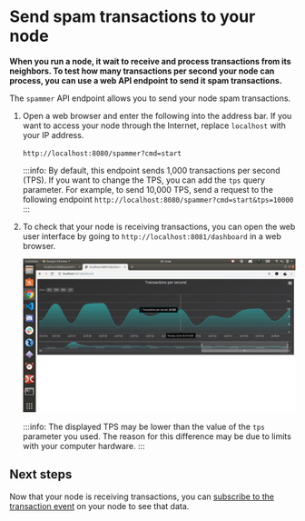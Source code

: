 # Send spam transactions to your node

**When you run a node, it wait to receive and process transactions from its neighbors. To test how many transactions per second your node can process, you can use a web API endpoint to send it spam transactions.**

The `spammer` API endpoint allows you to send your node spam transactions.

1. Open a web browser and enter the following into the address bar. If you want to access your node through the Internet, replace `localhost` with your IP address.

    `http://localhost:8080/spammer?cmd=start`

    :::info:
    By default, this endpoint sends 1,000 transactions per second (TPS). If you want to change the TPS, you can add the `tps` query parameter. For example, to send 10,000 TPS, send a request to the following endpoint `http://localhost:8080/spammer?cmd=start&tps=10000`
    :::

2. To check that your node is receiving transactions, you can open the web user interface by going to `http://localhost:8081/dashboard` in a web browser.

    ![GoShimmer web user interface](../images/goshimmer-web-ui.png)

    :::info:
    The displayed TPS may be lower than the value of the `tps` parameter you used. The reason for this difference may be due to limits with your computer hardware.
    :::

## Next steps

Now that your node is receiving transactions, you can [subscribe to the transaction event](../how-to-guides/subscribe-to-events.md) on your node to see that data.
